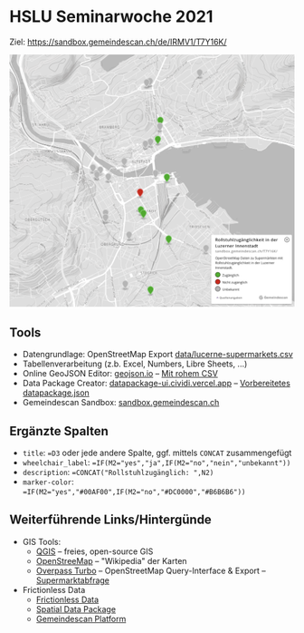 # HSLU Seminarwoche 2021

Ziel: https://sandbox.gemeindescan.ch/de/IRMV1/T7Y16K/

![](img/supermarkets-lucerne.png)

## Tools
- Datengrundlage: OpenStreetMap Export [data/lucerne-supermarkets.csv](data/lucerne-supermarkets.csv)
- Tabellenverarbeitung (z.b. Excel, Numbers, Libre Sheets, ...)
- Online GeoJSON Editor: [geojson.io](https://geojson.io) – [Mit rohem CSV](https://geojson.io/#id=github:cividi/hslu-seminarwoche/blob/main/data/lucerne-supermarkets.csv)
- Data Package Creator: [datapackage-ui.cividi.vercel.app](https://datapackage-ui.cividi.vercel.app) – [Vorbereitetes datapackage.json](data/datapackage.json)
- Gemeindescan Sandbox: [sandbox.gemeindescan.ch](https://sandbox.gemeindescan.ch)

## Ergänzte Spalten

- `title`: `=D3` oder jede andere Spalte, ggf. mittels `CONCAT` zusammengefügt
- `wheelchair_label`: `=IF(M2="yes","ja",IF(M2="no","nein","unbekannt"))`
- `description`: `=CONCAT("Rollstuhlzugänglich: ",N2)`
- `marker-color`: `=IF(M2="yes","#00AF00",IF(M2="no","#DC0000","#B6B6B6"))`

## Weiterführende Links/Hintergünde
- GIS Tools:
    - [QGIS](https://qgis.org) – freies, open-source GIS
    - [OpenStreeMap](https://openstreetmap.org) – "Wikipedia" der Karten
    - [Overpass Turbo](https://overpass-turbo.eu) – OpenStreetMap Query-Interface & Export – [Supermarktabfrage](https://overpass-turbo.eu/s/13se)
- Frictionless Data
    - [Frictionless Data](https://frictionlessdata.io)
    - [Spatial Data Package](https://github.com/cividi/spatial-data-package-spec)
    - [Gemeindescan Platform](https://github.com/cividi/spatial-data-package-platform)